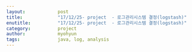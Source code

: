 ```yaml
---
layout:            post
title:             "17/12/25- project  - 로그관리시스템 결정(logstash)"
enutitle:          "17/12/25- project  - 로그관리시스템 결정(logstash)"
category:          project
author:            myohyun
tags:              java, log, analysis
---
```


